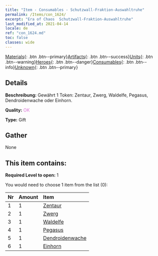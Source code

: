 ```yaml
---
title: "Item - Consumables - Schutzwall-Fraktion-Auswahltruhe"
permalink: /Items/con_1624/
excerpt: "Era of Chaos  Schutzwall-Fraktion-Auswahltruhe"
last_modified_at: 2021-04-14
locale: de
ref: "con_1624.md"
toc: false
classes: wide
---
```

 [Materials](/de/Items/){: .btn .btn--primary}[Artifacts](/de/Items/Artifacts/){: .btn .btn--success}[Units](/de/Items/Units/){: .btn .btn--warning}[Heroes](/de/Items/Heroes/){: .btn .btn--danger}[Consumables](/de/Items/Consumables/){: .btn .btn--info}[Unknown](/de/Items/Unknown/){: .btn .btn--primary}

## Details
 **Beschreibung:** Gewährt 1 Token: Zentaur, Zwerg, Waldelfe, Pegasus, Dendroidenwache oder Einhorn.

 **Quality:** <span style="color: #DA70D6">OK</span>

 **Type:** Gift

## Gather

  None

## This item contains:

 **Required Level to open:** 1

 You would need to choose 1 item from the list (0):

  | Nr | Amount |     Item    |
  |:---|:-------|:------------|
  | 1 | 1 | [Zentaur](/de/Items/unt_199/) | 
  | 2 | 1 | [Zwerg](/de/Items/unt_200/) | 
  | 3 | 1 | [Waldelfe](/de/Items/unt_201/) | 
  | 4 | 1 | [Pegasus](/de/Items/unt_202/) | 
  | 5 | 1 | [Dendroidenwache](/de/Items/unt_203/) | 
  | 6 | 1 | [Einhorn](/de/Items/unt_204/) | 
